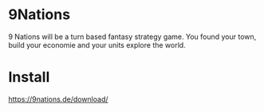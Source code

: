 # 9Nations
9 Nations will be a turn based fantasy strategy game. You found your town, build your economie and your units explore the world.


# Install
https://9nations.de/download/